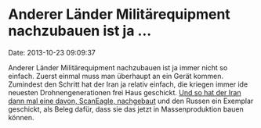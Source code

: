 Anderer Länder Militärequipment nachzubauen ist ja \...
=======================================================

Date: 2013-10-23 09:09:37

Anderer Länder Militärequipment nachzubauen ist ja immer nicht so
einfach. Zuerst einmal muss man überhaupt an ein Gerät kommen. Zumindest
den Schritt hat der Iran ja relativ einfach, die kriegen immer ide
neuesten Drohnengenerationen frei Haus geschickt. [Und so hat der Iran
dann mal eine davon, ScanEagle,
nachgebaut](http://www.theguardian.com/world/2013/oct/21/iran-russia-us-scaneagle-spy-drone-production-capture)
und den Russen ein Exemplar geschickt, als Beleg dafür, dass sie das
jetzt in Massenproduktion bauen können.

